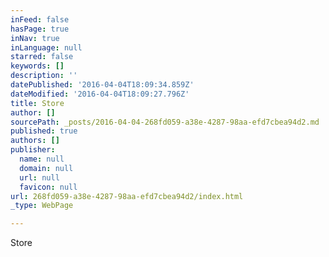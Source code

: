 ```yaml
---
inFeed: false
hasPage: true
inNav: true
inLanguage: null
starred: false
keywords: []
description: ''
datePublished: '2016-04-04T18:09:34.859Z'
dateModified: '2016-04-04T18:09:27.796Z'
title: Store
author: []
sourcePath: _posts/2016-04-04-268fd059-a38e-4287-98aa-efd7cbea94d2.md
published: true
authors: []
publisher:
  name: null
  domain: null
  url: null
  favicon: null
url: 268fd059-a38e-4287-98aa-efd7cbea94d2/index.html
_type: WebPage

---
```

Store